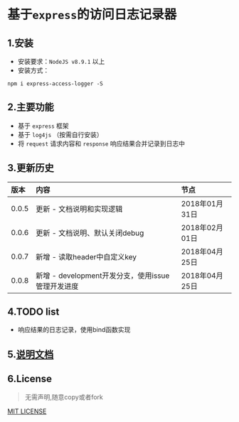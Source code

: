 
# 基于`express`的访问日志记录器

## 1.安装
- 安装要求：`NodeJS v8.9.1` 以上
- 安装方式：

```
npm i express-access-logger -S
```

## 2.主要功能
- 基于 `express` 框架
- 基于 `log4js` （按需自行安装）
- 将 `request` 请求内容和 `response` 响应结果合并记录到日志中

## 3.更新历史

|版本|内容|节点|
|:---|:---|:---|
|0.0.5|更新 - 文档说明和实现逻辑|2018年01月31日|
|0.0.6|更新 - 文档说明、默认关闭debug|2018年02月01日|
|0.0.7|新增 - 读取header中自定义key|2018年04月25日|
|0.0.8|新增 - development开发分支，使用issue管理开发进度|2018年04月25日|

## 4.TODO list
- 响应结果的日志记录，使用bind函数实现

## 5.[说明文档](./docs/README.md)

## 6.License

> 无需声明,随意copy或者fork

[MIT LICENSE](./LICENSE.txt)

